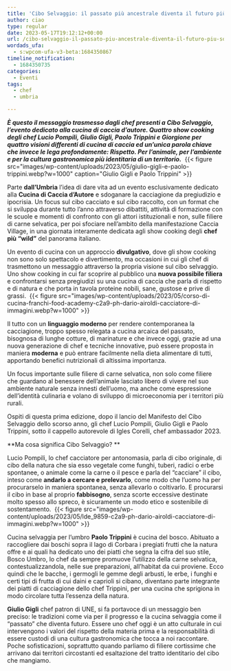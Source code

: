 ```yaml
---
title: 'Cibo Selvaggio: il passato più ancestrale diventa il futuro più sostenibile'
author: ciao
type: regular
date: 2023-05-17T19:12:12+00:00
url: /cibo-selvaggio-il-passato-piu-ancestrale-diventa-il-futuro-piu-sostenibile/
wordads_ufa:
  - s:wpcom-ufa-v3-beta:1684350867
timeline_notification:
  - 1684350735
categories:
  - Eventi
tags:
  - chef
  - umbria

---
```

**_È questo il messaggio trasmesso dagli chef presenti a Cibo Selvaggio, l’evento dedicato alla cucina di caccia d’autore. Quattro show cooking degli chef Lucio Pompili, Giulio Gigli, Paolo Trippini e Giorgione per quattro visioni differenti di cucina di caccia ed un’unica parola chiave che invece le lega profondamente: Rispetto. Per l’animale, per l’ambiente e per la cultura gastronomica più identitaria di un territorio._** 
{{< figure src="images/wp-content/uploads/2023/05/giulio-gigli-e-paolo-trippini.webp?w=1000" caption="Giulio Gigli e Paolo Trippini" >}}
 

Parte **dall’Umbria** l’idea di dare vita ad un evento esclusivamente dedicato alla **Cucina di Caccia d’Autore** e sdoganare la cacciagione da pregiudizio e ipocrisia. Un focus sul cibo cacciato e sul cibo raccolto, con un format che si sviluppa durante tutto l’anno attraverso dibattiti, attività di formazione con le scuole e momenti di confronto con gli attori istituzionali e non, sulle filiere di carne selvatica, per poi sfociare nell’ambito della manifestazione Caccia Village, in una giornata interamente dedicata agli show cooking degli **chef più “wild”** del panorama italiano. 

Un evento di cucina con un approccio **divulgativo**, dove gli show cooking non sono solo spettacolo e divertimento, ma occasioni in cui gli chef di trasmettono un messaggio attraverso la propria visione sul cibo selvaggio. Uno show cooking in cui far scoprire al pubblico una **nuova possibile filiera** e confrontarsi senza pregiudizi su una cucina di caccia che parla di rispetto e di natura e che porta in tavola proteine nobili, sane, gustose e prive di grassi. 
{{< figure src="images/wp-content/uploads/2023/05/corso-di-cucina-franchi-food-academy-c2a9-ph-dario-airoldi-cacciatore-di-immagini.webp?w=1000" >}}
 

Il tutto con un **linguaggio moderno** per rendere contemporanea la cacciagione, troppo spesso relegata a cucina arcaica del passato, bisognosa di lunghe cotture, di marinature e che invece oggi, grazie ad una nuova generazione di chef e tecniche innovative, può essere proposta in maniera **moderna** e può entrare facilmente nella dieta alimentare di tutti, apportando benefici nutrizionali di altissima importanza. 

Un focus importante sulle filiere di carne selvatica, non solo come filiere che guardano al benessere dell’animale lasciato libero di vivere nel suo ambiente naturale senza innesti dell’uomo, ma anche come espressione dell’identità culinaria e volano di sviluppo di microeconomia per i territori più rurali.&nbsp;

Ospiti di questa prima edizione, dopo il lancio del Manifesto del Cibo Selvaggio dello scorso anno, gli chef Lucio Pompili, Giulio Gigli e Paolo Trippini, sotto il cappello autorevole di Igles Corelli, chef ambassador 2023.&nbsp;

**Ma cosa significa Cibo Selvaggio? **

Lucio Pompili, lo chef cacciatore per antonomasia, parla di cibo originale, di cibo della natura che sia esso vegetale come funghi, tuberi, radici o erbe spontanee, o animale come la carne o il pesce e parla del “cacciare” il cibo, inteso come **andarlo a cercare e prelevarlo**, come modo che l’uomo ha per procurarselo in maniera spontanea, senza allevarlo o coltivarlo. E procurarsi il cibo in base al proprio **fabbisogno**, senza scorte eccessive destinate molto spesso allo spreco, è sicuramente un modo etico e sostenibile di sostentamento. 
{{< figure src="images/wp-content/uploads/2023/05/lde_9859-c2a9-ph-dario-airoldi-cacciatore-di-immagini.webp?w=1000" >}}
 

Cucina selvaggia per l’umbro **Paolo Trippini** è cucina del bosco. Abituato a raccogliere dai boschi sopra il lago di Corbara i pregiati frutti che la natura offre e ai quali ha dedicato uno dei piatti che segna la cifra del suo stile, Bosco Umbro, lo chef da sempre promuove l’utilizzo della carne selvatica, contestualizzandola, nelle sue preparazioni, all’habitat da cui proviene. Ecco quindi che le bacche, i germogli le gemme degli arbusti, le erbe, i funghi e certi tipi di frutta di cui daini e caprioli si cibano, diventano parte integrante dei piatti di cacciagione dello chef Trippini, per una cucina che sprigiona in modo circolare tutta l’essenza della natura. 

**Giulio Gigli** chef patron di UNE, si fa portavoce di un messaggio ben preciso: le tradizioni come via per il progresso e la cucina selvaggia come il “passato” che diventa futuro. Essere uno chef oggi è un atto culturale in cui intervengono i valori del rispetto della materia prima e la responsabilità di essere custodi di una cultura gastronomica che tocca a noi raccontare. Poche sofisticazioni, soprattutto quando parliamo di filiere cortissime che arrivano dai territori circostanti ed esaltazione del tratto identitario del cibo che mangiamo.